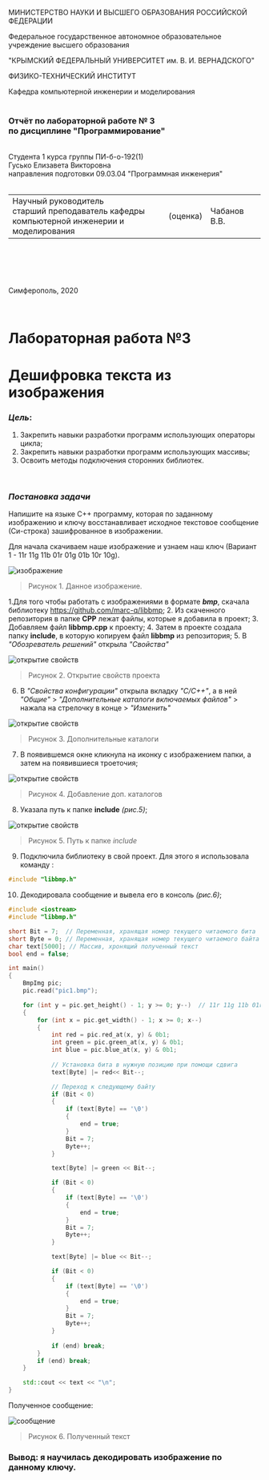 МИНИСТЕРСТВО НАУКИ  И ВЫСШЕГО ОБРАЗОВАНИЯ РОССИЙСКОЙ ФЕДЕРАЦИИ  

Федеральное государственное автономное образовательное учреждение высшего образования  

"КРЫМСКИЙ ФЕДЕРАЛЬНЫЙ УНИВЕРСИТЕТ им. В. И. ВЕРНАДСКОГО"  

ФИЗИКО-ТЕХНИЧЕСКИЙ ИНСТИТУТ  

Кафедра компьютерной инженерии и моделирования
<br/><br/>
### Отчёт по лабораторной работе № 3<br/> по дисциплине "Программирование"
<br/>
​Cтудента 1 курса группы ПИ-б-о-192(1)<br/>
Гусько Елизавета Викторовна<br/>
направления подготовки 09.03.04 "Программная инженерия"  
<br/>


<br/>
<table>

<tr><td>Научный руководитель<br/> старший преподаватель кафедры<br/> компьютерной инженерии и моделирования</td>

<td>(оценка)</td>

<td>Чабанов В.В.</td>

</tr>

</table>

<br/><br/>

​

Симферополь, 2020

<br/>

# Лабораторная работа №3

# Дешифровка текста из изображения

### ***Цель***: 
1. Закрепить навыки разработки программ использующих операторы цикла;
2. Закрепить навыки разработки программ использующих массивы;
3. Освоить методы подключения сторонних библиотек.

<br/>

### ***Постановка задачи*** 
Напишите на языке С++ программу, которая по заданному изображению и ключу восстанавливает исходное текстовое сообщение (Си-строка) зашифрованное в изображении.
<br/>

Для начала скачиваем наше изображение и узнаем наш ключ (Вариант 1 - 11r 11g 11b 01r 01g 01b 10r 10g).

![изображение](png/pic1.bmp "рис.1 данная картинка") <br/>
>Рисунок 1. Данное изображение.

1.Для того чтобы работать с изображениями в формате ***bmp***, скачала библиотеку https://github.com/marc-q/libbmp;
2. Из скаченного репозитория в папке **CPP** лежат файлы, которые я добавила в проект;
3. Добавляем файл **libbmp.cpp** к проекту;
4. Затем в проекте создала папку **include**, в которую копируем файл **libbmp** из репозитория;
5. В *"Обозреватель решений"* открыла *"Свойства"* 

![открытие свойств](png/2.png)
>Рисунок 2. Открытие свойств проекта
6. В *"Свойства конфигурации"* открыла вкладку *"С/С++"*, а в ней *"Общие"* > *"Дополнительные каталоги включаемых файлов"* > нажала на стрелочку в конце > *"Изменить"* 

![открытие свойств](png/3.png)
>Рисунок 3. Дополнительные каталоги
7. В появившемся окне кликнула на иконку с изображением папки, а затем на появившиеся троеточия;

![открытие свойств](png/4.png)
>Рисунок 4. Добавление доп. каталогов
8. Указала путь к папке **include** *(рис.5)*;

![открытие свойств](png/5.png)
>Рисунок 5. Путь к папке *include*
9. Подключила библиотеку в свой проект. Для этого я использовала команду :
```c++
#include "libbmp.h"
```
10. Декодировала сообщение и вывела его в консоль *(рис.6)*;

```c++
#include <iostream>
#include "libbmp.h"

short Bit = 7;  // Переменная, хранящая номер текущего читаемого бита
short Byte = 0; // Переменная, хранящая номер текущего читаемого байта
char text[5000]; // Массив, хронящий полученный текст
bool end = false;

int main()
{
	BmpImg pic;
	pic.read("pic1.bmp");

	for (int y = pic.get_height() - 1; y >= 0; y--)  // 11r 11g 11b 01r 01g 01b 10r 10g
	{
		for (int x = pic.get_width() - 1; x >= 0; x--)
		{
			int red = pic.red_at(x, y) & 0b1;
			int green = pic.green_at(x, y) & 0b1;
			int blue = pic.blue_at(x, y) & 0b1;
			
			// Установка бита в нужную позицию при помощи сдвига
			text[Byte] |= red<< Bit--;

			// Переход к следующему байту
			if (Bit < 0)
			{
				if (text[Byte] == '\0')
				{
					end = true;
				}
				Bit = 7;
				Byte++;
			}

			text[Byte] |= green << Bit--;

			if (Bit < 0)
			{
				if (text[Byte] == '\0')
				{
					end = true;
				}
				Bit = 7;
				Byte++;
			}

			text[Byte] |= blue << Bit--;

			if (Bit < 0)
			{
				if (text[Byte] == '\0')
				{
					end = true;
				}
				Bit = 7;
				Byte++;
			}
			
			if (end) break;
		}
		if (end) break;
	}

	std::cout << text << "\n";
}
```
Полученное сообщение: 

![сообщение](png/1.1.png)
>Рисунок 6. Полученный текст

### Вывод: я научилась декодировать изображение по данному ключу.
